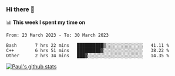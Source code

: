 ### Hi there 👋

📊 **This week I spent my time on**
<!--START_SECTION:waka-->

```text
From: 23 March 2023 - To: 30 March 2023

Bash       7 hrs 22 mins   ██████████▒░░░░░░░░░░░░░░   41.11 %
C++        6 hrs 51 mins   █████████▓░░░░░░░░░░░░░░░   38.22 %
Other      2 hrs 34 mins   ███▓░░░░░░░░░░░░░░░░░░░░░   14.35 %
```

<!--END_SECTION:waka-->


[![Paul's github stats](https://github-readme-stats.vercel.app/api?username=mickeyouyou&theme=dracula&show_icons=true)](https://github.com/anuraghazra/github-readme-stats)
